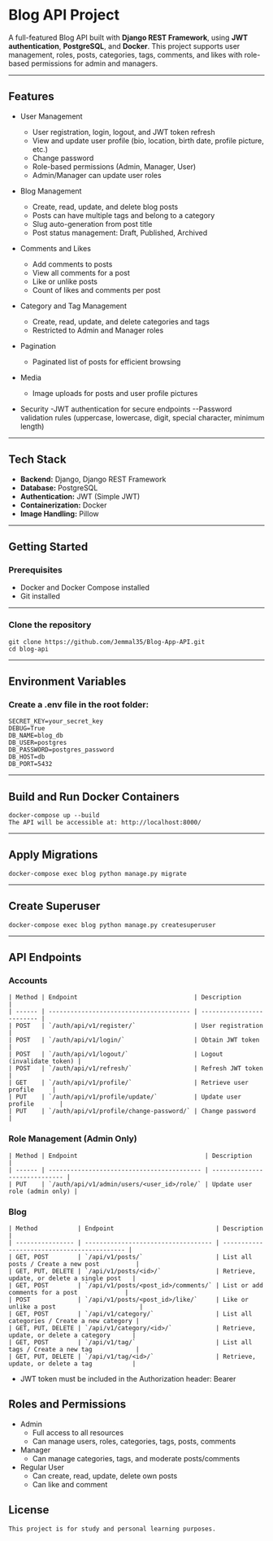 # Blog API Project

A full-featured Blog API built with **Django REST Framework**, using **JWT authentication**, **PostgreSQL**, and **Docker**. This project supports user management, roles, posts, categories, tags, comments, and likes with role-based permissions for admin and managers.

---

## Features
- User Management
    - User registration, login, logout, and JWT token refresh
    - View and update user profile (bio, location, birth date, profile picture, etc.)
    - Change password
    - Role-based permissions (Admin, Manager, User)
    - Admin/Manager can update user roles

- Blog Management
    - Create, read, update, and delete blog posts
    - Posts can have multiple tags and belong to a category
    - Slug auto-generation from post title
    - Post status management: Draft, Published, Archived

- Comments and Likes
    - Add comments to posts
    - View all comments for a post
    - Like or unlike posts
    - Count of likes and comments per post

- Category and Tag Management
    - Create, read, update, and delete categories and tags
    - Restricted to Admin and Manager roles

- Pagination
    - Paginated list of posts for efficient browsing

- Media
    - Image uploads for posts and user profile pictures

- Security
    -JWT authentication for secure endpoints
--Password validation rules (uppercase, lowercase, digit, special character, minimum length)

---

## Tech Stack

- **Backend:** Django, Django REST Framework
- **Database:** PostgreSQL
- **Authentication:** JWT (Simple JWT)
- **Containerization:** Docker
- **Image Handling:** Pillow

---

## Getting Started

### Prerequisites

- Docker and Docker Compose installed
- Git installed

---

### Clone the repository
    git clone https://github.com/Jemmal35/Blog-App-API.git
    cd blog-api

--- 
## Environment Variables
### Create a .env file in the root folder:
    SECRET_KEY=your_secret_key
    DEBUG=True
    DB_NAME=blog_db
    DB_USER=postgres
    DB_PASSWORD=postgres_password
    DB_HOST=db
    DB_PORT=5432
---
## Build and Run Docker Containers
    docker-compose up --build
    The API will be accessible at: http://localhost:8000/
---
## Apply Migrations
    docker-compose exec blog python manage.py migrate
---
## Create Superuser
    docker-compose exec blog python manage.py createsuperuser
---
## API Endpoints
### Accounts
    | Method | Endpoint                                | Description               |
    | ------ | --------------------------------------- | ------------------------- |
    | POST   | `/auth/api/v1/register/`                | User registration         |
    | POST   | `/auth/api/v1/login/`                   | Obtain JWT token          |
    | POST   | `/auth/api/v1/logout/`                  | Logout (invalidate token) |
    | POST   | `/auth/api/v1/refresh/`                 | Refresh JWT token         |
    | GET    | `/auth/api/v1/profile/`                 | Retrieve user profile     |
    | PUT    | `/auth/api/v1/profile/update/`          | Update user profile       |
    | PUT    | `/auth/api/v1/profile/change-password/` | Change password           |

### Role Management (Admin Only)
    | Method | Endpoint                                   | Description                   |
    | ------ | ------------------------------------------ | ----------------------------- |
    | PUT    | `/auth/api/v1/admin/users/<user_id>/role/` | Update user role (admin only) |


### Blog
    | Method           | Endpoint                            | Description                                 |
    | ---------------- | ----------------------------------- | ------------------------------------------- |
    | GET, POST        | `/api/v1/posts/`                    | List all posts / Create a new post          |
    | GET, PUT, DELETE | `/api/v1/posts/<id>/`               | Retrieve, update, or delete a single post   |
    | GET, POST        | `/api/v1/posts/<post_id>/comments/` | List or add comments for a post             |
    | POST             | `/api/v1/posts/<post_id>/like/`     | Like or unlike a post                       |
    | GET, POST        | `/api/v1/category/`                 | List all categories / Create a new category |
    | GET, PUT, DELETE | `/api/v1/category/<id>/`            | Retrieve, update, or delete a category      |
    | GET, POST        | `/api/v1/tag/`                      | List all tags / Create a new tag            |
    | GET, PUT, DELETE | `/api/v1/tag/<id>/`                 | Retrieve, update, or delete a tag           |

- JWT token must be included in the Authorization header: Bearer <your-token>

## Roles and Permissions
- Admin
    - Full access to all resources
    - Can manage users, roles, categories, tags, posts, comments
- Manager
    - Can manage categories, tags, and moderate posts/comments
- Regular User
    - Can create, read, update, delete own posts
    - Can like and comment

## License
    This project is for study and personal learning purposes.